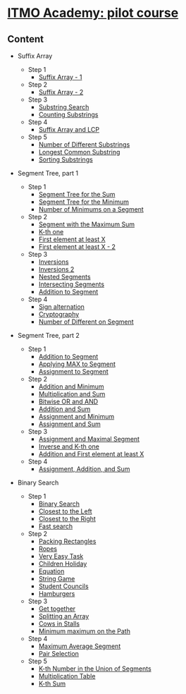 
# [ITMO Academy: pilot course](https://codeforces.com/edu/course/2)

## Content
- Suffix Array
  - Step 1
    - [Suffix Array - 1](Suffix%20Array/Step%201/A%20-%20Suffix%20Array%20-%201.rs)
  - Step 2
    - [Suffix Array - 2](Suffix%20Array/Step%202/A%20-%20Suffix%20Array%20-%202.rs)
  - Step 3
    - [Substring Search](Suffix%20Array/Step%203/A%20-%20Substring%20Search.rs)
    - [Counting Substrings](Suffix%20Array/Step%203/B%20-%20Counting%20Substrings.rs)
  - Step 4
    - [Suffix Array and LCP](Suffix%20Array/Step%204/A%20-%20Suffix%20Array%20and%20LCP.rs)
  - Step 5
    - [Number of Different Substrings](Suffix%20Array/Step%205/A%20-%20Number%20of%20Different%20Substrings.rs)
    - [Longest Common Substring](Suffix%20Array/Step%205/B%20-%20Longest%20Common%20Substring.rs)
    - [Sorting Substrings](Suffix%20Array/Step%205/C%20-%20Sorting%20Substrings.rs)
      
- Segment Tree, part 1
  - Step 1
    - [Segment Tree for the Sum](Segment%20Tree%2C%20part%201/Step%201/A%20-%20Segment%20Tree%20for%20the%20Sum.rs)
    - [Segment Tree for the Minimum](Segment%20Tree%2C%20part%201/Step%201/B%20-%20Segment%20Tree%20for%20the%20Minimum.rs)
    - [Number of Minimums on a Segment](Segment%20Tree%2C%20part%201/Step%201/C%20-%20Number%20of%20Minimums%20on%20a%20Segment.rs)
  - Step 2
    - [Segment with the Maximum Sum](Segment%20Tree%2C%20part%201/Step%202/A%20-%20Segment%20with%20the%20Maximum%20Sum.rs)
    - [K-th one](Segment%20Tree%2C%20part%201/Step%202/B%20-%20K-th%20one.rs)
    - [First element at least X](Segment%20Tree%2C%20part%201/Step%202/C%20-%20First%20element%20at%20least%20X.rs)
    - [First element at least X - 2](Segment%20Tree%2C%20part%201/Step%202/D%20-%20First%20element%20at%20least%20X%20-%202.rs)
  - Step 3
    - [Inversions](Segment%20Tree%2C%20part%201/Step%203/A%20-%20Inversions.rs)
    - [Inversions 2](Segment%20Tree%2C%20part%201/Step%203/B%20-%20Inversions%202.rs)
    - [Nested Segments](Segment%20Tree%2C%20part%201/Step%203/C%20-%20Nested%20Segments.rs)
    - [Intersecting Segments](Segment%20Tree%2C%20part%201/Step%203/D%20-%20Intersecting%20Segments.rs)
    - [Addition to Segment](Segment%20Tree%2C%20part%201/Step%203/E%20-%20Addition%20to%20Segment.rs)
  - Step 4
    - [Sign alternation](Segment%20Tree%2C%20part%201/Step%204/A%20-%20Sign%20alternation.rs)
    - [Cryptography](Segment%20Tree%2C%20part%201/Step%204/B%20-%20Cryptography.rs)
    - [Number of Different on Segment](Segment%20Tree%2C%20part%201/Step%204/D%20-%20Number%20of%20Different%20on%20Segment.rs)

- Segment Tree, part 2
  - Step 1
    - [Addition to Segment](Segment%20Tree%2C%20part%202/Step%201/A%20-%20Addition%20to%20Segment.rs)
    - [Applying MAX to Segment](Segment%20Tree%2C%20part%202/Step%201/B%20-%20Applying%20MAX%20to%20Segment.rs)
    - [Assignment to Segment](Segment%20Tree%2C%20part%202/Step%201/C%20-%20Assignment%20to%20Segment.rs)
  - Step 2
    - [Addition and Minimum](Segment%20Tree%2C%20part%202/Step%202/A%20-%20Addition%20and%20Minimum.rs)
    - [Multiplication and Sum](Segment%20Tree%2C%20part%202/Step%202/B%20-%20Multiplication%20and%20Sum.rs)
    - [Bitwise OR and AND](Segment%20Tree%2C%20part%202/Step%202/C%20-%20Bitwise%20OR%20and%20AND.rs)
    - [Addition and Sum](Segment%20Tree%2C%20part%202/Step%202/D%20-%20Addition%20and%20Sum.rs)
    - [Assignment and Minimum](Segment%20Tree%2C%20part%202/Step%202/E%20-%20Assignment%20and%20Minimum.rs)
    - [Assignment and Sum](Segment%20Tree%2C%20part%202/Step%202/F%20-%20Assignment%20and%20Sum.rs)
  - Step 3
    - [Assignment and Maximal Segment](Segment%20Tree%2C%20part%202/Step%203/A%20-%20Assignment%20and%20Maximal%20Segment.rs)
    - [Inverse and K-th one](Segment%20Tree%2C%20part%202/Step%203/B%20-%20Inverse%20and%20K-th%20one.rs)
    - [Addition and First element at least X](Segment%20Tree%2C%20part%202/Step%203/C%20-%20Addition%20and%20First%20element%20at%20least%20X.rs)
  - Step 4
    - [Assignment, Addition, and Sum](Segment%20Tree%2C%20part%202/Step%204/A%20-%20Assignment%2C%20Addition%2C%20and%20Sum.rs)
   
- Binary Search
  - Step 1
    - [Binary Search](Binary%20Search/Step%201/A%20-%20Binary%20Search.rs)
    - [Closest to the Left](Binary%20Search/Step%201/B%20-%20Closest%20to%20the%20Left.rs)
    - [Closest to the Right](Binary%20Search/Step%201/C%20-%20Closest%20to%20the%20Right.rs)
    - [Fast search](Binary%20Search/Step%201/D%20-%20Fast%20search.rs)
  - Step 2
    - [Packing Rectangles](Binary%20Search/Step%202/A%20-%20Packing%20Rectangles.rs)
    - [Ropes](Binary%20Search/Step%202/B%20-%20Ropes.rs)
    - [Very Easy Task](Binary%20Search/Step%202/C%20-%20Very%20Easy%20Task.rs)
    - [Children Holiday](Binary%20Search/Step%202/D%20-%20Children%20Holiday.rs)
    - [Equation](Binary%20Search/Step%202/E%20-%20Equation.rs)
    - [String Game](Binary%20Search/Step%202/F%20-%20String%20Game.rs)
    - [Student Councils](Binary%20Search/Step%202/G%20-%20Student%20Councils.rs)
    - [Hamburgers](Binary%20Search/Step%202/H%20-%20Hamburgers.rs)
  - Step 3
    - [Get together](Binary%20Search/Step%203/A%20-%20Get%20together.rs)
    - [Splitting an Array](Binary%20Search/Step%203/B%20-%20Splitting%20an%20Array.rs)
    - [Cows in Stalls](Binary%20Search/Step%203/C%20-%20Cows%20in%20Stalls.rs)
    - [Minimum maximum on the Path](Binary%20Search/Step%203/D%20-%20Minimum%20maximum%20on%20the%20Path.rs)
  - Step 4
    - [Maximum Average Segment](Binary%20Search/Step%204/A%20-%20Maximum%20Average%20Segment.rs)
    - [Pair Selection](Binary%20Search/Step%204/C%20-%20Pair%20Selection.rs)
  - Step 5
    - [K-th Number in the Union of Segments](Binary%20Search/Step%205/A%20-%20K-th%20Number%20in%20the%20Union%20of%20Segments.rs)
    - [Multiplication Table](Binary%20Search/Step%205/B%20-%20Multiplication%20Table.rs)
    - [K-th Sum](Binary%20Search/Step%205/C%20-%20K-th%20Sum.rs)
